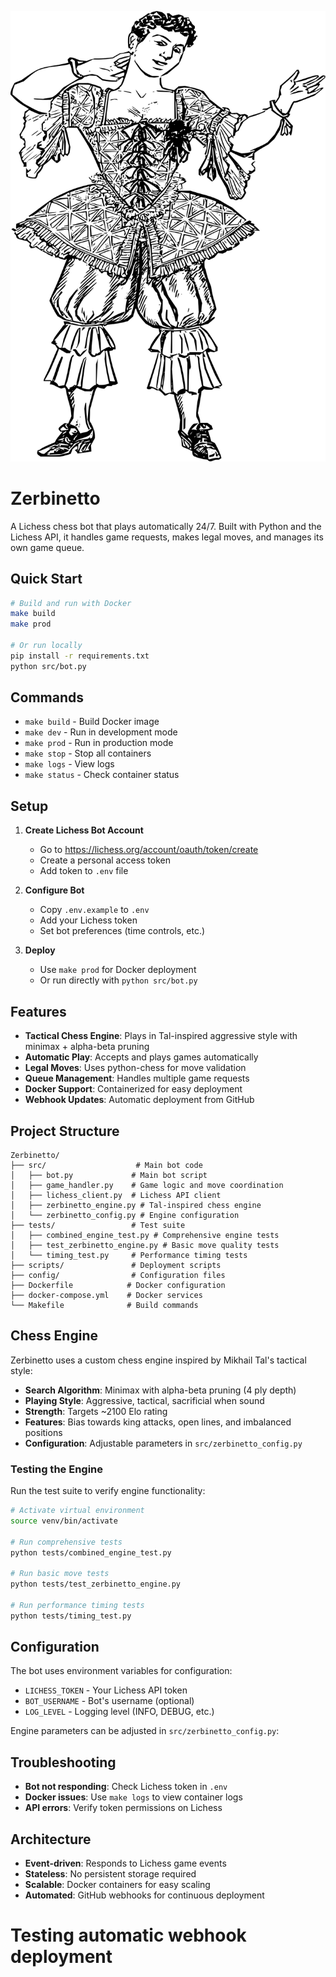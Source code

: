 ![Zerbinetto Logo](logo.svg)

# Zerbinetto

A Lichess chess bot that plays automatically 24/7. Built with Python and the Lichess API, it handles game requests, makes legal moves, and manages its own game queue.

## Quick Start

```bash
# Build and run with Docker
make build
make prod

# Or run locally
pip install -r requirements.txt
python src/bot.py
```

## Commands

- `make build` - Build Docker image
- `make dev` - Run in development mode
- `make prod` - Run in production mode
- `make stop` - Stop all containers
- `make logs` - View logs
- `make status` - Check container status

## Setup

1. **Create Lichess Bot Account**
   - Go to https://lichess.org/account/oauth/token/create
   - Create a personal access token
   - Add token to `.env` file

2. **Configure Bot**
   - Copy `.env.example` to `.env`
   - Add your Lichess token
   - Set bot preferences (time controls, etc.)

3. **Deploy**
   - Use `make prod` for Docker deployment
   - Or run directly with `python src/bot.py`

## Features

- **Tactical Chess Engine**: Plays in Tal-inspired aggressive style with minimax + alpha-beta pruning
- **Automatic Play**: Accepts and plays games automatically
- **Legal Moves**: Uses python-chess for move validation
- **Queue Management**: Handles multiple game requests
- **Docker Support**: Containerized for easy deployment
- **Webhook Updates**: Automatic deployment from GitHub

## Project Structure

```
Zerbinetto/
├── src/                    # Main bot code
│   ├── bot.py             # Main bot script
│   ├── game_handler.py    # Game logic and move coordination
│   ├── lichess_client.py  # Lichess API client
│   ├── zerbinetto_engine.py # Tal-inspired chess engine
│   └── zerbinetto_config.py # Engine configuration
├── tests/                 # Test suite
│   ├── combined_engine_test.py # Comprehensive engine tests
│   ├── test_zerbinetto_engine.py # Basic move quality tests
│   └── timing_test.py     # Performance timing tests
├── scripts/               # Deployment scripts
├── config/                # Configuration files
├── Dockerfile            # Docker configuration
├── docker-compose.yml    # Docker services
└── Makefile              # Build commands
```

## Chess Engine

Zerbinetto uses a custom chess engine inspired by Mikhail Tal's tactical style:

- **Search Algorithm**: Minimax with alpha-beta pruning (4 ply depth)
- **Playing Style**: Aggressive, tactical, sacrificial when sound
- **Strength**: Targets ~2100 Elo rating
- **Features**: Bias towards king attacks, open lines, and imbalanced positions
- **Configuration**: Adjustable parameters in `src/zerbinetto_config.py`

### Testing the Engine

Run the test suite to verify engine functionality:

```bash
# Activate virtual environment
source venv/bin/activate

# Run comprehensive tests
python tests/combined_engine_test.py

# Run basic move tests
python tests/test_zerbinetto_engine.py

# Run performance timing tests
python tests/timing_test.py
```

## Configuration

The bot uses environment variables for configuration:

- `LICHESS_TOKEN` - Your Lichess API token
- `BOT_USERNAME` - Bot's username (optional)
- `LOG_LEVEL` - Logging level (INFO, DEBUG, etc.)

Engine parameters can be adjusted in `src/zerbinetto_config.py`:

## Troubleshooting

- **Bot not responding**: Check Lichess token in `.env`
- **Docker issues**: Use `make logs` to view container logs
- **API errors**: Verify token permissions on Lichess

## Architecture

- **Event-driven**: Responds to Lichess game events
- **Stateless**: No persistent storage required
- **Scalable**: Docker containers for easy scaling
- **Automated**: GitHub webhooks for continuous deployment
# Testing automatic webhook deployment
